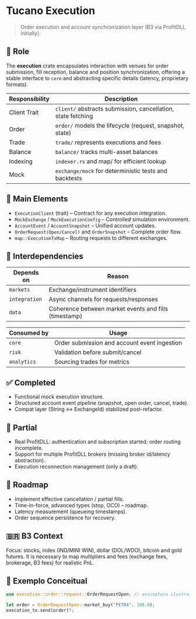 # Tucano Execution

> Order execution and account synchronization layer (B3 via ProfitDLL initially).

## 🎯 Role
The **execution** crate encapsulates interaction with venues for order submission, fill reception, balance and position synchronization, offering a stable interface to `core` and abstracting specific details (latency, proprietary formats).

| Responsibility | Description                                                                 |
|----------------|-----------------------------------------------------------------------------|
| Client Trait   | `client/` abstracts submission, cancellation, state fetching                |
| Order          | `order/` models the lifecycle (request, snapshot, state)                    |
| Trade          | `trade/` represents executions and fees                                     |
| Balance        | `balance/` tracks multi-asset balances                                      |
| Indexing       | `indexer.rs` and map/ for efficient lookup                                  |
| Mock           | `exchange/mock` for deterministic tests and backtests                       |

## 🔑 Main Elements
- `ExecutionClient` (trait) – Contract for any execution integration.
- `MockExchange` / `MockExecutionConfig` – Controlled simulation environment.
- `AccountEvent` / `AccountSnapshot` – Unified account updates.
- `OrderRequest(Open/Cancel)` and `OrderSnapshot` – Complete order flow.
- `map::ExecutionTxMap` – Routing requests to different exchanges.

## 🔗 Interdependencies
| Depends on   | Reason                                                        |
|--------------|---------------------------------------------------------------|
| `markets`    | Exchange/instrument identifiers                               |
| `integration`| Async channels for requests/responses                         |
| `data`       | Coherence between market events and fills (timestamp)         |

| Consumed by  | Usage                                                         |
|--------------|---------------------------------------------------------------|
| `core`       | Order submission and account event ingestion                  |
| `risk`       | Validation before submit/cancel                               |
| `analytics`  | Sourcing trades for metrics                                   |

## ✅ Completed
- Functional mock execution structure.
- Structured account event pipeline (snapshot, open order, cancel, trade).
- Compat layer (String ↔ ExchangeId) stabilized post-refactor.


## 🧪 Partial
- Real ProfitDLL: authentication and subscription started; order routing incomplete.
- Support for multiple ProfitDLL brokers (missing broker id/latency abstraction).
- Execution reconnection management (only a draft).


## 🚧 Roadmap
- Implement effective cancellation / partial fills.
- Time-in-force, advanced types (stop, OCO) – roadmap.
- Latency measurement (queueing timestamps).
- Order sequence persistence for recovery.


## 🇧🇷 B3 Context
Focus: stocks, index (IND/MINI WIN), dollar (DOL/WDO), bitcoin and gold futures. It is necessary to map multipliers and fees (exchange fees, brokerage, B3 fees) for realistic PnL.

## 🏁 Exemplo Conceitual
```rust
use execution::order::request::OrderRequestOpen; // assinatura ilustrativa

let order = OrderRequestOpen::market_buy("PETR4", 100.0);
execution_tx.send(order)?;
```
